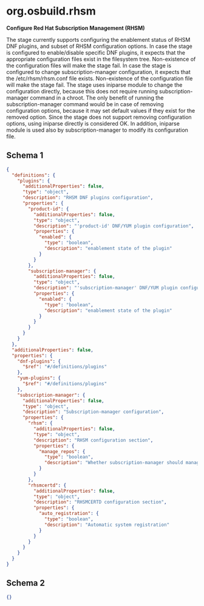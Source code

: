 
# org.osbuild.rhsm

**Configure Red Hat Subscription Management (RHSM)**

The stage currently supports configuring the enablement status of
RHSM DNF plugins, and subset of RHSM configuration options.
In case the stage is configured to enable/disable specific
DNF plugins, it expects that the appropriate configuration files
exist in the filesystem tree. Non-existence of the configuration
files will make the stage fail.
In case the stage is configured to change subscription-manager configuration,
it expects that the /etc/rhsm/rhsm.conf file exists. Non-existence of the
configuration file will make the stage fail. The stage uses iniparse module
to change the configuration directly, because this does not require running
subscription-manager command in a chroot. The only benefit of running the
subscription-manager command would be in case of removing configuration options,
because it may set default values if they exist for the removed option.
Since the stage does not support removing configuration options, using iniparse
directly is considered OK. In addition, iniparse module is used also by
subscription-manager to modify its configuration file.

## Schema 1

```json
{
  "definitions": {
    "plugins": {
      "additionalProperties": false,
      "type": "object",
      "description": "RHSM DNF plugins configuration",
      "properties": {
        "product-id": {
          "additionalProperties": false,
          "type": "object",
          "description": "'product-id' DNF/YUM plugin configuration",
          "properties": {
            "enabled": {
              "type": "boolean",
              "description": "enablement state of the plugin"
            }
          }
        },
        "subscription-manager": {
          "additionalProperties": false,
          "type": "object",
          "description": "'subscription-manager' DNF/YUM plugin configuration",
          "properties": {
            "enabled": {
              "type": "boolean",
              "description": "enablement state of the plugin"
            }
          }
        }
      }
    }
  },
  "additionalProperties": false,
  "properties": {
    "dnf-plugins": {
      "$ref": "#/definitions/plugins"
    },
    "yum-plugins": {
      "$ref": "#/definitions/plugins"
    },
    "subscription-manager": {
      "additionalProperties": false,
      "type": "object",
      "description": "Subscription-manager configuration",
      "properties": {
        "rhsm": {
          "additionalProperties": false,
          "type": "object",
          "description": "RHSM configuration section",
          "properties": {
            "manage_repos": {
              "type": "boolean",
              "description": "Whether subscription-manager should manage DNF repos file"
            }
          }
        },
        "rhsmcertd": {
          "additionalProperties": false,
          "type": "object",
          "description": "RHSMCERTD configuration section",
          "properties": {
            "auto_registration": {
              "type": "boolean",
              "description": "Automatic system registration"
            }
          }
        }
      }
    }
  }
}
```

## Schema 2

```json
{}
```
